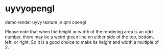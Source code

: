 # uyvyopengl
demo render uyvy texture in qml opengl

Please note that when the height or width of the rendering area is an odd number, there may be a weird green line on either side of the top, bottom, left, or right. So it is a good choice to make its height and width a multiple of 2.
